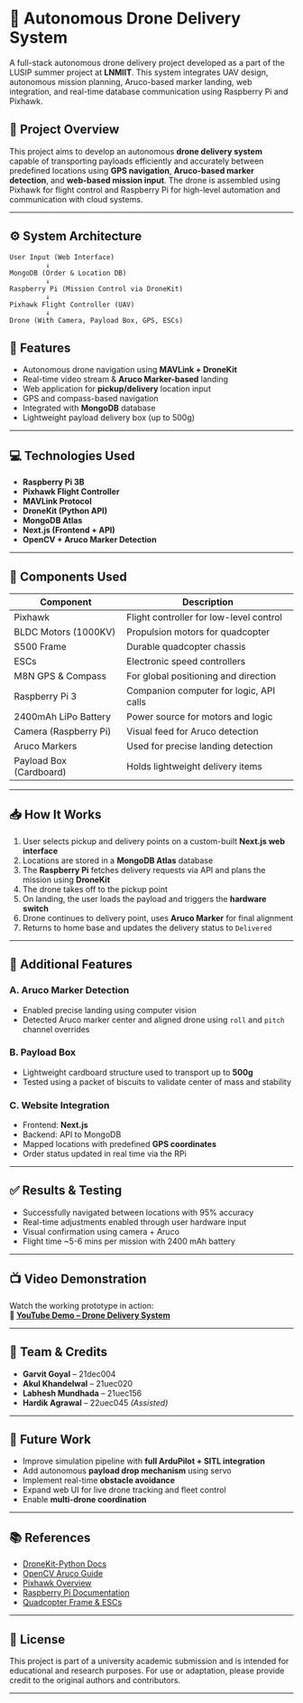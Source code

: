 
# 🚁 Autonomous Drone Delivery System

A full-stack autonomous drone delivery project developed as a part of the LUSIP summer project at **LNMIIT**. This system integrates UAV design, autonomous mission planning, Aruco-based marker landing, web integration, and real-time database communication using Raspberry Pi and Pixhawk.

## 📌 Project Overview

This project aims to develop an autonomous **drone delivery system** capable of transporting payloads efficiently and accurately between predefined locations using **GPS navigation**, **Aruco-based marker detection**, and **web-based mission input**. The drone is assembled using Pixhawk for flight control and Raspberry Pi for high-level automation and communication with cloud systems.

---

## ⚙️ System Architecture

```text
User Input (Web Interface) 
         ↓
MongoDB (Order & Location DB)
         ↓
Raspberry Pi (Mission Control via DroneKit)
         ↓
Pixhawk Flight Controller (UAV)
         ↓
Drone (With Camera, Payload Box, GPS, ESCs)
```

## 🚀 Features

- Autonomous drone navigation using **MAVLink + DroneKit**
- Real-time video stream & **Aruco Marker-based** landing
- Web application for **pickup/delivery** location input
- GPS and compass-based navigation
- Integrated with **MongoDB** database
- Lightweight payload delivery box (up to 500g)

---

## 💻 Technologies Used

- **Raspberry Pi 3B**
- **Pixhawk Flight Controller**
- **MAVLink Protocol**
- **DroneKit (Python API)**
- **MongoDB Atlas**
- **Next.js (Frontend + API)**
- **OpenCV + Aruco Marker Detection**

---

## 🧰 Components Used

| Component              | Description |
|------------------------|-------------|
| Pixhawk                | Flight controller for low-level control |
| BLDC Motors (1000KV)   | Propulsion motors for quadcopter |
| S500 Frame             | Durable quadcopter chassis |
| ESCs                   | Electronic speed controllers |
| M8N GPS & Compass      | For global positioning and direction |
| Raspberry Pi 3         | Companion computer for logic, API calls |
| 2400mAh LiPo Battery   | Power source for motors and logic |
| Camera (Raspberry Pi)  | Visual feed for Aruco detection |
| Aruco Markers          | Used for precise landing detection |
| Payload Box (Cardboard)| Holds lightweight delivery items |

---

## 📥 How It Works

1. User selects pickup and delivery points on a custom-built **Next.js web interface**
2. Locations are stored in a **MongoDB Atlas** database
3. The **Raspberry Pi** fetches delivery requests via API and plans the mission using **DroneKit**
4. The drone takes off to the pickup point
5. On landing, the user loads the payload and triggers the **hardware switch**
6. Drone continues to delivery point, uses **Aruco Marker** for final alignment
7. Returns to home base and updates the delivery status to `Delivered`

---

## 🎯 Additional Features

### A. Aruco Marker Detection

- Enabled precise landing using computer vision
- Detected Aruco marker center and aligned drone using `roll` and `pitch` channel overrides

### B. Payload Box

- Lightweight cardboard structure used to transport up to **500g**
- Tested using a packet of biscuits to validate center of mass and stability

### C. Website Integration

- Frontend: **Next.js**
- Backend: API to MongoDB
- Mapped locations with predefined **GPS coordinates**
- Order status updated in real time via the RPi

---

## ✅ Results & Testing

- Successfully navigated between locations with 95% accuracy
- Real-time adjustments enabled through user hardware input
- Visual confirmation using camera + Aruco
- Flight time ~5-6 mins per mission with 2400 mAh battery

---

## 📺 Video Demonstration

Watch the working prototype in action:  
**🎥 [YouTube Demo – Drone Delivery System](https://youtu.be/y9QPm4SaOKI)**

---

## 👥 Team & Credits

- **Garvit Goyal** – 21dec004  
- **Akul Khandelwal** – 21uec020  
- **Labhesh Mundhada** – 21uec156  
- **Hardik Agrawal** – 22uec045 *(Assisted)* 
---

## 🔮 Future Work

- Improve simulation pipeline with **full ArduPilot + SITL integration**
- Add autonomous **payload drop mechanism** using servo
- Implement real-time **obstacle avoidance**
- Expand web UI for live drone tracking and fleet control
- Enable **multi-drone coordination**

---

## 📚 References

- [DroneKit-Python Docs](https://dronekit-python.readthedocs.io/en/latest/)
- [OpenCV Aruco Guide](https://www.youtube.com/watch?v=UlM2bpqo_o0)
- [Pixhawk Overview](https://ardupilot.org/copter/docs/common-pixhawk-overview.html)
- [Raspberry Pi Documentation](https://www.raspberrypi.com/documentation/)
- [Quadcopter Frame & ESCs](https://robu.in/product-category/multirotors/)

---

## 📄 License

This project is part of a university academic submission and is intended for educational and research purposes. For use or adaptation, please provide credit to the original authors and contributors.

---
